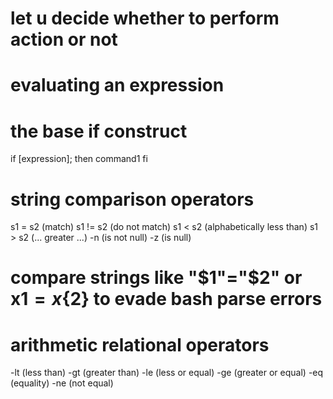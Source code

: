 # let u decide whether to perform action or not
# evaluating an expression

# the base if construct
if [expression]; then
    command1
fi

# string comparison operators
s1 = s2  (match)
s1 != s2 (do not match)
s1 < s2 (alphabetically less than)
s1 > s2 (... greater ...)
-n (is not null)
-z (is null)
# compare strings like "$1"="$2" or x${1}=x${2} to evade bash parse errors

# arithmetic relational operators
-lt (less than)
-gt (greater than)
-le (less or equal)
-ge (greater or equal)
-eq (equality)
-ne (not equal)
